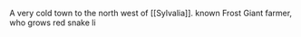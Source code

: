 A very cold town to the north west of [[Sylvalia]].
known Frost Giant farmer, who grows red snake li

